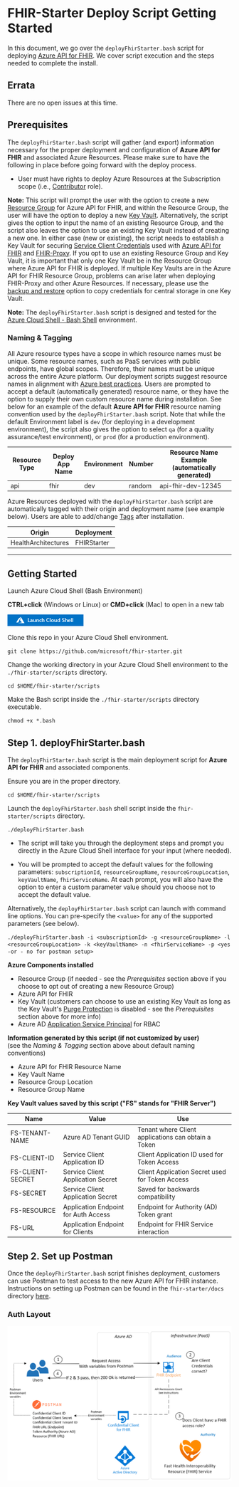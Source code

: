 # FHIR-Starter Deploy Script Getting Started
In this document, we go over the ```deployFhirStarter.bash``` script for deploying [Azure API for FHIR](https://docs.microsoft.com/en-us/azure/healthcare-apis/azure-api-for-fhir/overview). We cover script execution and the steps needed to complete the install.

## Errata 
There are no open issues at this time. 

## Prerequisites 

The ```deployFhirStarter.bash``` script will gather (and export) information necessary for the proper deployment and configuration of **Azure API for FHIR** and associated Azure Resources. Please make sure to have the following in place before going forward with the deploy process.

 - User must have rights to deploy Azure Resources at the Subscription scope (i.e., [Contributor](https://docs.microsoft.com/en-us/azure/role-based-access-control/built-in-roles) role).

__Note:__
This script will prompt the user with the option to create a new [Resource Group](https://docs.microsoft.com/en-us/azure/azure-resource-manager/management/manage-resource-groups-portal#:~:text=A%20resource%20group%20is%20a,to%20manage%20as%20a%20group.) for Azure API for FHIR, and within the Resource Group, the user will have the option to deploy a new [Key Vault](https://docs.microsoft.com/en-us/azure/key-vault/general/basic-concepts#:~:text=Azure%20Key%20Vault%20is%20a,security%20module(HSM)%20pools.). Alternatively, the script gives the option to input the name of an existing Resource Group, and the script also leaves the option to use an existing Key Vault instead of creating a new one. In either case (new or existing), the script needs to establish a Key Vault for securing [Service Client Credentials](https://docs.microsoft.com/en-us/azure/active-directory/fundamentals/service-accounts-principal) used with [Azure API for FHIR](https://docs.microsoft.com/en-us/azure/healthcare-apis/azure-api-for-fhir/overview) and [FHIR-Proxy](https://github.com/microsoft/fhir-proxy). If you opt to use an existing Resource Group and Key Vault, it is important that only one Key Vault be in the Resource Group where Azure API for FHIR is deployed. If multiple Key Vaults are in the Azure API for FHIR Resource Group, problems can arise later when deploying FHIR-Proxy and other Azure Resources. If necessary, please use the [backup and restore](https://docs.microsoft.com/en-us/azure/key-vault/general/backup?tabs=azure-cli) option to copy credentials for central storage in one Key Vault.

__Note:__ 
The ```deployFhirStarter.bash``` script is designed and tested for the [Azure Cloud Shell - Bash Shell](https://docs.microsoft.com/en-us/azure/cloud-shell/features#:~:text=Azure%20Cloud%20Shell%20is%20a,and%20maintaining%20a%20machine%20yourself.) environment.


### Naming & Tagging
All Azure resource types have a scope in which resource names must be unique. Some resource names, such as PaaS services with public endpoints, have global scopes. Therefore, their names must be unique across the entire Azure platform. Our deployment scripts suggest resource names in alignment with [Azure best practices](https://docs.microsoft.com/en-us/azure/cloud-adoption-framework/ready/azure-best-practices/resource-naming). Users are prompted to accept a default (automatically generated) resource name, or they have the option to supply their own custom resource name during installation. See below for an example of the default **Azure API for FHIR** resource naming convention used by the ```deployFhirStarter.bash``` script. Note that while the default Environment label is ```dev``` (for deploying in a development environment), the script also gives the option to select ```qa``` (for a quality assurance/test environment), or ```prod``` (for a production environment).

Resource Type | Deploy App Name | Environment | Number      | Resource Name Example (automatically generated)
--------------|-----------------|-------------|-------------|------------------------------------------------
api          | fhir           | dev        | random      | api-fhir-dev-12345

Azure Resources deployed with the ```deployFhirStarter.bash``` script are automatically tagged with their origin and deployment name (see example below). Users are able to add/change [Tags](https://docs.microsoft.com/en-us/azure/azure-resource-manager/management/tag-resources?tabs=json) after installation.

Origin                 |  Deployment       
-----------------------|-----------------
HealthArchitectures | FHIRStarter   

---

## Getting Started

Launch Azure Cloud Shell (Bash Environment)  

**CTRL+click** (Windows or Linux) or **CMD+click** (Mac) to open in a new tab  
  
[![Launch Azure Shell](/docs/images/launchcloudshell.png "Launch Cloud Shell")](https://shell.azure.com/bash?target="_blank")

Clone this repo in your Azure Cloud Shell environment. 
```azurecli-interactive
git clone https://github.com/microsoft/fhir-starter.git 
```
Change the working directory in your Azure Cloud Shell environment to the ```./fhir-starter/scripts``` directory.
```azurecli-interactive
cd $HOME/fhir-starter/scripts
```

Make the Bash script inside the ```./fhir-starter/scripts``` directory executable.
```azurecli-interactive
chmod +x *.bash 
```

## Step 1.  deployFhirStarter.bash
The ```deployFhirStarter.bash``` script is the main deployment script for **Azure API for FHIR** and associated components.    

Ensure you are in the proper directory. 
```azurecli-interactive
cd $HOME/fhir-starter/scripts
``` 

Launch the ```deployFhirStarter.bash``` shell script inside the ```fhir-starter/scripts``` directory.
```azurecli-interactive
./deployFhirStarter.bash 
``` 

+ The script will take you through the deployment steps and prompt you directly in the Azure Cloud Shell interface for your input (where needed).

+ You will be prompted to accept the default values for the following parameters: ```subscriptionId```, ```resourceGroupName```, ```resourceGroupLocation```, ```keyVaultName```, ```fhirServiceName```. At each prompt, you will also have the option to enter a custom parameter value should you choose not to accept the default value.

Alternatively, the ```deployFhirStarter.bash``` script can launch with command line options. You can pre-specify the ```<value>``` for any of the supported parameters (see below).
```azurecli
./deployFhirStarter.bash -i <subscriptionId> -g <resourceGroupName> -l <resourceGroupLocation> -k <keyVaultName> -n <fhirServiceName> -p <yes -or - no for postman setup>
```

**Azure Components installed** 
 - Resource Group (if needed - see the *Prerequisites* section above if you choose to opt out of creating a new Resource Group)
 - Azure API for FHIR 
 - Key Vault (customers can choose to use an existing Key Vault as long as the Key Vault's [Purge Protection](https://docs.microsoft.com/en-us/azure/key-vault/general/soft-delete-overview#:~:text=Purge%20protection%20is%20an%20optional,the%20retention%20period%20has%20passed.) is disabled - see the *Prerequisites* section above for more info)
 - Azure AD [Application Service Principal](https://docs.microsoft.com/en-us/azure/active-directory/develop/app-objects-and-service-principals) for RBAC

**Information generated by this script (if not customized by user)**  
(see the *Naming & Tagging* section above about default naming conventions)
 - Azure API for FHIR Resource Name 
 - Key Vault Name 
 - Resource Group Location 
 - Resource Group Name 

**Key Vault values saved by this script ("FS" stands for "FHIR Server")** 

Name              | Value                                | Use             
------------------|--------------------------------------|---------------------------------
FS-TENANT-NAME    | Azure AD Tenant GUID                 | Tenant where Client applications can obtain a Token 
FS-CLIENT-ID      | Service Client Application ID        | Client Application ID used for Token Access  
FS-CLIENT-SECRET  | Service Client Application Secret    | Client Application Secret used for Token Access                    
FS-SECRET         | Service Client Application Secret    | Saved for backwards compatibility  
FS-RESOURCE       | Application Endpoint for Auth Access | Endpoint for Authority (AD) Token grant  
FS-URL            | Application Endpoint for Clients     | Endpoint for FHIR Service interaction 



## Step 2.  Set up Postman
Once the ```deployFhirStarter.bash``` script finishes deployment, customers can use Postman to test access to the new Azure API for FHIR instance. Instructions on setting up Postman can be found in the ```fhir-starter/docs``` directory [here](../docs/postman.md).

### Auth Layout

![auth](../docs/images/architecture/starter_auth.png)
